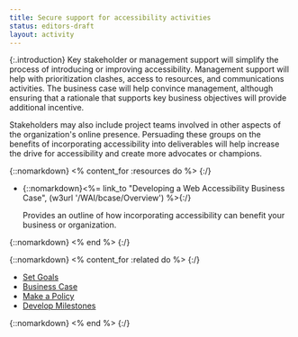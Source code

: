 ```yaml
---
title: Secure support for accessibility activities
status: editors-draft
layout: activity
---
```


{:.introduction}
Key stakeholder or management support will simplify the process of introducing or improving accessibility. Management support will help with prioritization clashes, access to resources, and communications activities. The business case will help convince management, although ensuring that a rationale that supports key business objectives will provide additional incentive.

Stakeholders may also include project teams involved in other aspects of the organization's online presence. Persuading these groups on the benefits of incorporating accessibility into deliverables will help increase the drive for accessibility and create more advocates or champions.

{::nomarkdown}
<% content_for :resources do %>
{:/}

* {::nomarkdown}<%= link_to "Developing a Web Accessibility Business Case", (w3url '/WAI/bcase/Overview') %>{:/}

  Provides an outline of how incorporating accessibility can benefit your business or organization.
  
{::nomarkdown}
<% end %>
{:/}

{::nomarkdown}
<% content_for :related do %>
{:/}

* [Set Goals](set_goals.html)
* [Business Case](business_case.html)
* [Make a Policy](../plan/make_a_policy.html)
* [Develop Milestones](../plan/develop_milestones.html)

{::nomarkdown}
<% end %>
{:/}

